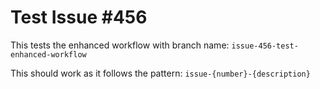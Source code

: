 # Test Issue #456

This tests the enhanced workflow with branch name: `issue-456-test-enhanced-workflow`

This should work as it follows the pattern: `issue-{number}-{description}`